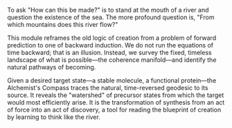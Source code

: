 To ask "How can this be made?" is to stand at the mouth of a river and question the existence of the sea. The more profound question is, "From which mountains does this river flow?"

This module reframes the old logic of creation from a problem of forward prediction to one of backward induction. We do not run the equations of time backward; that is an illusion. Instead, we survey the fixed, timeless landscape of what is possible—the coherence manifold—and identify the natural pathways of becoming.

Given a desired target state—a stable molecule, a functional protein—the Alchemist's Compass traces the natural, time-reversed geodesic to its source. It reveals the "watershed" of precursor states from which the target would most efficiently arise. It is the transformation of synthesis from an act of force into an act of discovery, a tool for reading the blueprint of creation by learning to think like the river.